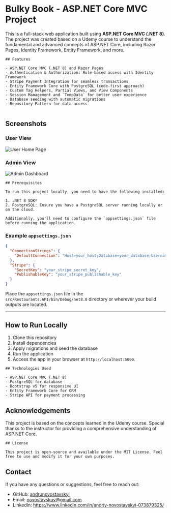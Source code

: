 # Bulky Book - ASP.NET Core MVC Project

This is a full-stack web application built using **ASP.NET Core MVC (.NET 8)**. The project was created based on a Udemy course to understand the fundamental and advanced concepts of ASP.NET Core, including Razor Pages, Identity Framework, Entity Framework, and more.

```
## Features

- ASP.NET Core MVC (.NET 8) and Razor Pages
- Authentication & Authorization: Role-based access with Identity Framework
- Stripe Payment Integration for seamless transactions
- Entity Framework Core with PostgreSQL (code-first approach)
- Custom Tag Helpers, Partial Views, and View Components
- Session Management and `TempData` for better user experience
- Database seeding with automatic migrations
- Repository Pattern for data access
  
```
## Screenshots

### User View
![User Home Page](screenshots/user_home.png)

### Admin View
![Admin Dashboard](screenshots/admin_dashboard.png)


```
## Prerequisites

To run this project locally, you need to have the following installed:

1. .NET 8 SDK* 
2. PostgreSQL: Ensure you have a PostgreSQL server running locally or on the cloud.  

Additionally, you'll need to configure the `appsettings.json` file before running the application.

```
### Example `appsettings.json`
```json
{
  "ConnectionStrings": {
    "DefaultConnection": "Host=your_host;Database=your_database;Username=your_username;Password=your_password"
  },
  "Stripe": {
    "SecretKey": "your_stripe_secret_key",
    "PublishableKey": "your_stripe_publishable_key"
  }
}
```

Place the `appsettings.json` file in the `src/Restaurants.API/bin/Debug/net8.0` directory or wherever your build outputs are located.

---
## How to Run Locally

1. Clone this repository
2. Install dependencies
3. Apply migrations and seed the database
4. Run the application
5. Access the app in your browser at `http://localhost:5000`.


```
## Technologies Used

- ASP.NET Core MVC (.NET 8)
- PostgreSQL for database
- Bootstrap v5 for responsive UI
- Entity Framework Core for ORM
- Stripe API for payment processing

```

## Acknowledgements

This project is based on the concepts learned in the Udemy course. Special thanks to the instructor for providing a comprehensive understanding of ASP.NET Core.

```
## License

This project is open-source and available under the MIT License. Feel free to use and modify it for your own purposes.

```
## Contact

If you have any questions or suggestions, feel free to reach out:

- GitHub: [andrunovostavskyi]((https://github.com/andrunovostavskyi))
- Email: novostavskuy@gmail.com
- LinkedIn: https://www.linkedin.com/in/andriy-novostavskyi-073879325/
